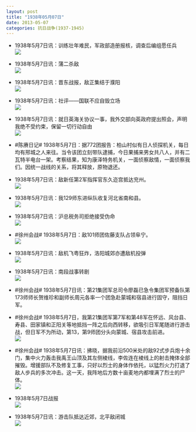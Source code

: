 ```yaml
---
layout: post
title: "1938年05月07日"
date: 2013-05-07
categories: 抗日战争(1937-1945)
---
```


<meta name="referrer" content="no-referrer" />

- 1938年5月7日讯：训练壮年难民，军政部造册报核，调查后编组愿任兵 <br/><img src="https://ww3.sinaimg.cn/large/aca367d8jw1e4g4yaon3kj20ck0fr40c.jpg" />

- 1938年5月7日讯：蒲二杀敌 <br/><img src="https://ww4.sinaimg.cn/large/aca367d8jw1e4g37wibjyj2091054jrq.jpg" />

- 1938年5月7日讯：晋东战报，敌正集结于濮阳 <br/><img src="https://ww1.sinaimg.cn/large/aca367d8jw1e4g1hdyqmqj20c10qz0vg.jpg" />

- 1938年5月7日讯：社评——国联不应自毁立场 <br/><img src="https://ww2.sinaimg.cn/large/aca367d8jw1e4fzr1vk1wj20c10qndje.jpg" />

- 1938年5月7日讯：就日英海关协议一事，我外交部向英政府提出照会，声明我绝不受约束，保留一切行动自由 <br/><img src="https://ww2.sinaimg.cn/large/aca367d8jw1e4fy0ljbkjj20ad0abgmk.jpg" />

- #陈赓日记# 1938年5月7日：据772团报告：柏山村似有日人侦探机关，每日均有邢城之人来往。当令该团立刻带队逮捕，今日果捕来男女共八人，并有二瓦特半电台一架。考察结果，知为康泽特务机关，一面侦察敌情，一面侦察我们。因统一战线的关系，将其释放，原物退还。 

- 1938年5月7日讯：敌新任第2军指挥官东久迩宫抵达兖州。 <br/><img src="https://ww3.sinaimg.cn/large/aca367d8jw1e4fsjh2o1cj20jz0dw40l.jpg" />

- 1938年5月7日讯：我129师东进纵队收复河北省南和县。 <br/><img src="https://ww3.sinaimg.cn/large/aca367d8jw1e4fp22kwlyj20g90ckgnh.jpg" />

- 1938年5月7日讯：沪总税务司拒绝接受伪命 <br/><img src="https://ww4.sinaimg.cn/large/aca367d8jw1e4fnm1oaazj209z0iswfj.jpg" />

- #徐州会战# 1938年5月7日：敌101师团佐藤支队占领阜宁。 <br/><img src="https://ww3.sinaimg.cn/large/aca367d8jw1e4fll4ztr3j20ci0e0jso.jpg" />

- 1938年5月7日讯：敌机飞粤狂炸，洛阳城郊亦遭敌机投弹 <br/><img src="https://ww3.sinaimg.cn/large/aca367d8jw1e4fk59vgktj20c10qu0uw.jpg" />

- 1938年5月7日讯：南段战事转剧 <br/><img src="https://ww1.sinaimg.cn/large/aca367d8jw1e4fiewpqekj20c10v977b.jpg" />

- #徐州会战# 1938年5月7日讯：第21集团军总司令廖磊已急令集团军预备队第173师师长贺维珍和副师长周元各率一个团急赴蒙城和宿县进行固守，阻挡日军。 

- #徐州会战# 1938年5月7日，我第21集团军第7军和第48军在怀远、风台县、寿县、田家镇和正阳关等地抵挡一阵之后向西转移，欲吸引日军尾随进行游击战，但日军不为所动，第13，第9师团分头向蒙城、宿县攻击前进。 <br/><img src="https://ww1.sinaimg.cn/large/aca367d8jw1e4fge7eem0j209u0beq3t.jpg" />

- #徐州会战# 1938年5月7日讯：拂晓，据我前沿500米处的敌92式步兵炮十余门，集中火力轰击我禹王山顶及其左侧棱线，李佐连在棱线上的射击掩体全部摧毁。增援部队不及修复工事，只好以烈士的身体作依托，以猛烈火力打退了敌人步兵的多次冲击。这一天，我阵地后方数十亩麦地内都埋满了烈士的尸体。 <br/><img src="https://ww2.sinaimg.cn/large/aca367d8jw1e4fenetvx3j20gk0c80un.jpg" />

- 1938年5月7日战报 <br/><img src="https://ww3.sinaimg.cn/large/aca367d8jw1e4fd7m2eskj20c10w2wh7.jpg" />

- 1938年5月7日讯：游击队抵达近郊，北平敌闭城 <br/><img src="https://ww3.sinaimg.cn/large/aca367d8jw1e4fcwzfr1rj20c10hrq4r.jpg" />

